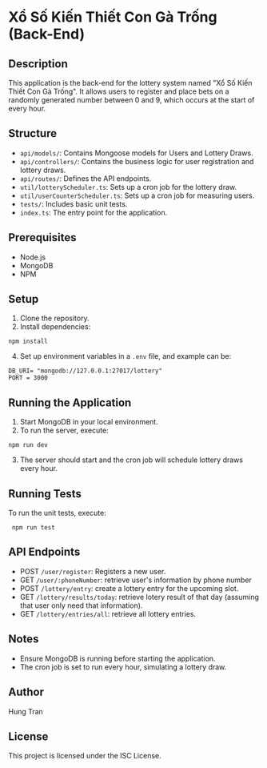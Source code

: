 # Xổ Số Kiến Thiết Con Gà Trống (Back-End)

## Description

This application is the back-end for the lottery system named "Xổ Số Kiến Thiết Con Gà Trống". It allows users to register and place bets on a randomly generated number between 0 and 9, which occurs at the start of every hour.

## Structure

- `api/models/`: Contains Mongoose models for Users and Lottery Draws.
- `api/controllers/`: Contains the business logic for user registration and lottery draws.
- `api/routes/`: Defines the API endpoints.
- `util/lotteryScheduler.ts`: Sets up a cron job for the lottery draw.
- `util/userCounterScheduler.ts`: Sets up a cron job for measuring users.
- `tests/`: Includes basic unit tests.
- `index.ts`: The entry point for the application.

## Prerequisites

- Node.js
- MongoDB
- NPM

## Setup

1. Clone the repository.
2. Install dependencies:
```
npm install
```
4. Set up environment variables in a `.env` file, and example can be:

```
DB_URI= "mongodb://127.0.0.1:27017/lottery"
PORT = 3000
```

## Running the Application

1. Start MongoDB in your local environment.
2. To run the server, execute:

```
npm run dev
```

3. The server should start and the cron job will schedule lottery draws every hour.

## Running Tests

To run the unit tests, execute:

```
 npm run test
```

## API Endpoints

- POST `/user/register`: Registers a new user.
- GET `/user/:phoneNumber`: retrieve user's information by phone number
- POST `/lottery/entry`: create a lottery entry for the upcoming slot.
- GET `/lottery/results/today`: retrieve lotery result of that day (assuming that user only need that information).
- GET `/lottery/entries/all`: retrieve all lottery entries.

## Notes

- Ensure MongoDB is running before starting the application.
- The cron job is set to run every hour, simulating a lottery draw.

## Author

Hung Tran

## License

This project is licensed under the ISC License.
